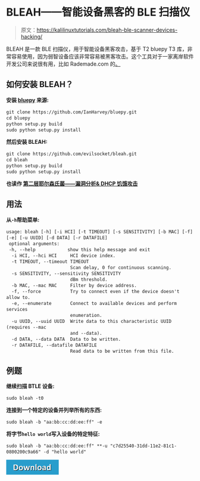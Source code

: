 # BLEAH——智能设备黑客的 BLE 扫描仪

> 原文：<https://kalilinuxtutorials.com/bleah-ble-scanner-devices-hacking/>

BLEAH 是一款 BLE 扫描仪，用于智能设备黑客攻击，基于 T2 bluepy T3 库，非常容易使用，因为弱智设备应该非常容易被黑客攻击。这个工具对于一家离岸软件开发公司来说很有用，比如 Rademade.com 的[。](https://rademade.com/)

## **如何安装 BLEAH？**

**安装 [bluepy](https://github.com/IanHarvey/bluepy) 来源:**

```
git clone https://github.com/IanHarvey/bluepy.git
cd bluepy
python setup.py build
sudo python setup.py install
```

**然后安装 BLEAH:**

```
git clone https://github.com/evilsocket/bleah.git
cd bleah
python setup.py build
sudo python setup.py install
```

**也读作 [第二层耶尔森氏菌——漏洞分析& DHCP 饥饿攻击](https://kalilinuxtutorials.com/yersinia/)**

## **用法**

**从`-h`帮助菜单:**

```
usage: bleah [-h] [-i HCI] [-t TIMEOUT] [-s SENSITIVITY] [-b MAC] [-f] [-e] [-u UUID] [-d DATA] [-r DATAFILE]
 optional arguments:
 -h, --help            show this help message and exit
  -i HCI, --hci HCI     HCI device index.
  -t TIMEOUT, --timeout TIMEOUT
                        Scan delay, 0 for continuous scanning.
  -s SENSITIVITY, --sensitivity SENSITIVITY
                        dBm threshold.
  -b MAC, --mac MAC     Filter by device address.
  -f, --force           Try to connect even if the device doesn't allow to.
  -e, --enumerate       Connect to available devices and perform services
                        enumeration.
  -u UUID, --uuid UUID  Write data to this characteristic UUID (requires --mac
                        and --data).
  -d DATA, --data DATA  Data to be written.
  -r DATAFILE, --datafile DATAFILE
                        Read data to be written from this file.
```

## **例题**

**继续扫描 BTLE 设备:**

```
sudo bleah -t0
```

**连接到一个特定的设备并列举所有的东西:**

```
sudo bleah -b "aa:bb:cc:dd:ee:ff" -e
```

**将字节`hello world`写入设备的特定特征:**

```
sudo bleah -b "aa:bb:cc:dd:ee:ff" **-u "c7d25540-31dd-11e2-81c1-0800200c9a66" -d "hello world"
```

[![](img/d861a9096555aeb1980fc054015933d7.png)](https://github.com/evilsocket/bleah)